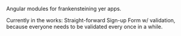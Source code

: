Angular modules for frankensteining yer apps.

Currently in the works:
Straight-forward Sign-up Form w/ validation, because everyone needs to be validated every once in a while.
